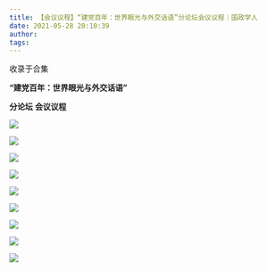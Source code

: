 ```yaml
---
title: 【会议议程】“建党百年：世界眼光与外交话语”分论坛会议议程｜国政学人
date: 2021-05-28 20:10:39
author: 
tags: 
---
```



收录于合集

**“建党百年：世界眼光与外交话语”**

 **分论坛** **会议议程**

![](/images/1056/2.jpeg)

![](/images/1056/3.png)

![](/images/1056/4.png)

![](/images/1056/5.jpeg)

![](/images/1056/6.png)

![](/images/1056/7.png)

![](/images/1056/8.png)

![](/images/1056/9.png)

![](/images/1056/10.jpeg)

  


